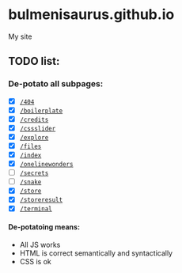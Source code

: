 # bulmenisaurus.github.io
My site


## TODO list:
### De-potato all subpages:
- [x] [`/404`](https://bulmenisaurus.github.io/404)
- [x] [`/boilerplate`](https://bulmenisaurus.github.io/boilerplate)
- [x] [`/credits`](https://bulmenisaurus.github.io/credits)
- [x] [`/cssslider`](https://bulmenisaurus.github.io/cssslider)
- [x] [`/explore`](https://bulmenisaurus.github.io/explore)
- [x] [`/files`](https://bulmenisaurus.github.io/files)
- [x] [`/index`](https://bulmenisaurus.github.io/index)
- [x] [`/onelinewonders`](https://bulmenisaurus.github.io/onelinewonders)
- [ ] [`/secrets`](https://bulmenisaurus.github.io/secrets)
- [ ] [`/snake`](https://bulmenisaurus.github.io/snake)
- [x] [`/store`](https://bulmenisaurus.github.io/store)
- [x] [`/storeresult`](https://bulmenisaurus.github.io/storeresult)
- [x] [`/terminal`](https://bulmenisaurus.github.io/terminal)

#### De-potatoing means:

 - All JS works
 - HTML is correct semantically and syntactically
 - CSS is ok